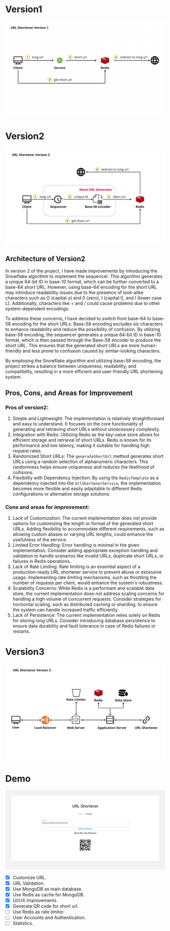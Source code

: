 # Version1

![url-shortener-v1](./images/url-shortener-v1.png)

# Version2

![url-shortenr-v2](./images/url-shortenr-v2.png)

## Architecture of Version2

In version 2 of the project, I have made improvements by introducing the Snowflake algorithm to implement the sequencer. This algorithm generates a unique 64-bit ID in base-10 format, which can be further converted to a base-64 short URL. However, using base-64 encoding for the short URL may introduce readability issues due to the presence of look-alike characters such as O (capital o) and 0 (zero), I (capital I), and l (lower case L). Additionally, characters like + and / could cause problems due to other system-dependent encodings.

To address these concerns, I have decided to switch from base-64 to base-58 encoding for the short URLs. Base-58 encoding excludes six characters to enhance readability and reduce the possibility of confusion. By utilizing base-58 encoding, the sequencer generates a unique 64-bit ID in base-10 format, which is then passed through the Base-58 encoder to produce the short URL. This ensures that the generated short URLs are more human-friendly and less prone to confusion caused by similar-looking characters.

By employing the Snowflake algorithm and utilizing base-58 encoding, the project strikes a balance between uniqueness, readability, and compatibility, resulting in a more efficient and user-friendly URL shortening system.

## Pros, Cons, and Areas for Improvement

### Pros of version2:

1. Simple and Lightweight: The implementation is relatively straightforward and easy to understand. It focuses on the core functionality of generating and retrieving short URLs without unnecessary complexity.
2. Integration with Redis: Utilizing Redis as the key-value store allows for efficient storage and retrieval of short URLs. Redis is known for its performance and low latency, making it suitable for handling high request rates.
3. Randomized Short URLs: The `generateShortUrl` method generates short URLs using a random selection of alphanumeric characters. This randomness helps ensure uniqueness and reduces the likelihood of collisions.
4. Flexibility with Dependency Injection: By using the `RedisTemplate` as a dependency injected into the `UrlShortenerService`, the implementation becomes more flexible and easily adaptable to different Redis configurations or alternative storage solutions.

### Cons and areas for improvement:

1. Lack of Customization: The current implementation does not provide options for customizing the length or format of the generated short URLs. Adding flexibility to accommodate different requirements, such as allowing custom aliases or varying URL lengths, could enhance the usefulness of the service.
2. Limited Error Handling: Error handling is minimal in the given implementation. Consider adding appropriate exception handling and validation to handle scenarios like invalid URLs, duplicate short URLs, or failures in Redis operations.
3. Lack of Rate Limiting: Rate limiting is an essential aspect of a production-ready URL shortener service to prevent abuse or excessive usage. Implementing rate limiting mechanisms, such as throttling the number of requests per client, would enhance the system's robustness.
4. Scalability Concerns: While Redis is a performant and scalable data store, the current implementation does not address scaling concerns for handling a high volume of concurrent requests. Consider strategies for horizontal scaling, such as distributed caching or sharding, to ensure the system can handle increased traffic efficiently.
5. Lack of Persistence: The current implementation relies solely on Redis for storing long URLs. Consider introducing database persistence to ensure data durability and fault tolerance in case of Redis failures or restarts.

# Version3

![url-shortener-v3](./images/url-shortener-v3.png)

# Demo

![demo](./images/demo.png)

- [x] Customize URL.
- [x] URL Validation.
- [x] Use MongoDB as main database.
- [x] Use Redis as cache for MongoDB.
- [x] UI/UX Improvements.
- [x] Generate QR code for short url.
- [ ] Use Redis as rate limitor.
- [ ] User Accounts and Authentication.
- [ ] Statistics.
